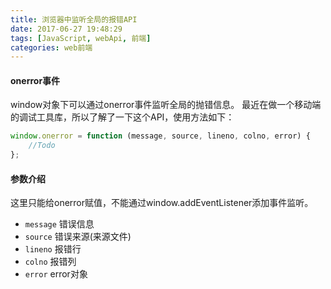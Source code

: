 ```yaml
---
title: 浏览器中监听全局的报错API
date: 2017-06-27 19:48:29
tags: [JavaScript, webApi, 前端]
categories: web前端
---
```


#### onerror事件
window对象下可以通过onerror事件监听全局的抛错信息。
最近在做一个移动端的调试工具库，所以了解了一下这个API，使用方法如下：
```javascript
window.onerror = function (message, source, lineno, colno, error) {
    //Todo
};
```
#### 参数介绍
这里只能给onerror赋值，不能通过window.addEventListener添加事件监听。
* ```message``` 错误信息
* ```source``` 错误来源(来源文件)
* ```lineno``` 报错行
* ```colno``` 报错列
* ```error``` error对象